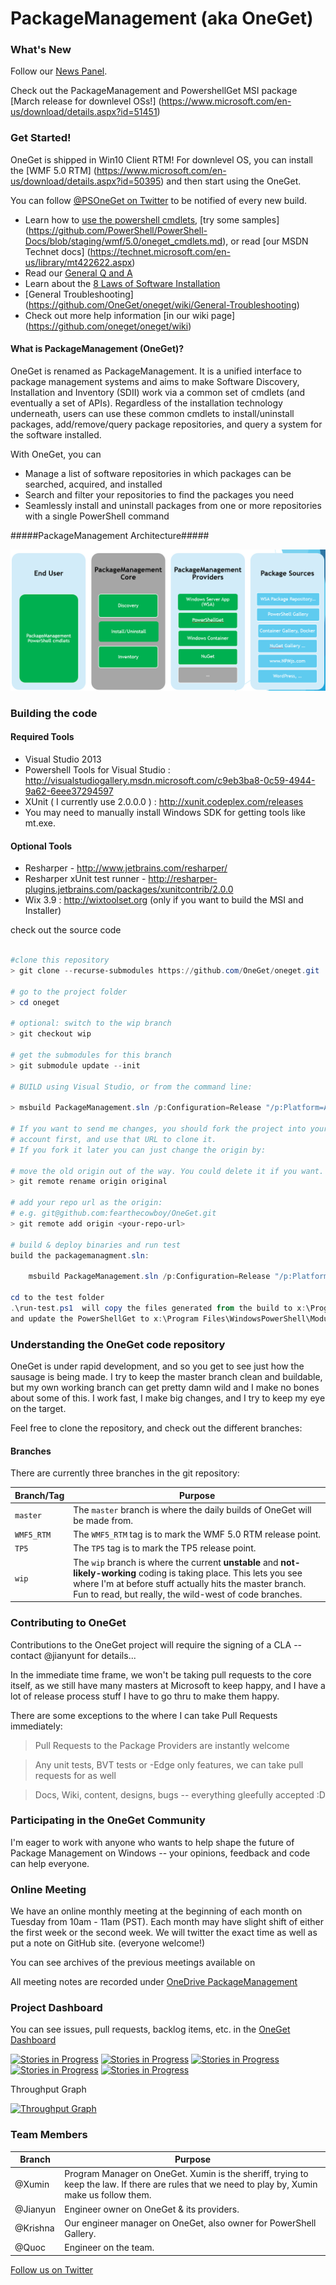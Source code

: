 
# PackageManagement (aka OneGet)


### What's New
Follow our [News Panel](https://github.com/OneGet/oneget/wiki/News-Panel).

Check out the PackageManagement and PowershellGet MSI package [March release for downlevel OSs!] (https://www.microsoft.com/en-us/download/details.aspx?id=51451)


### Get Started!

OneGet is shipped in Win10 Client RTM! For downlevel OS, you can install the [WMF 5.0 RTM] (https://www.microsoft.com/en-us/download/details.aspx?id=50395) and then start using the OneGet.

You can follow [@PSOneGet on Twitter](http://twitter.com/PSOneGet) to be notified of every new build.


* Learn how to [use the powershell cmdlets](https://github.com/OneGet/oneget/wiki/cmdlets), [try some samples] (https://github.com/PowerShell/PowerShell-Docs/blob/staging/wmf/5.0/oneget_cmdlets.md), or read [our MSDN Technet docs] (https://technet.microsoft.com/en-us/library/mt422622.aspx)
* Read our [General Q and A](https://github.com/OneGet/oneget/wiki/Q-and-A)
* Learn about the [8 Laws of Software Installation](https://github.com/OneGet/oneget/wiki/8-Laws-of-Software-Installation)
* [General Troubleshooting] (https://github.com/OneGet/oneget/wiki/General-Troubleshooting)
* Check out more help information [in our wiki page] (https://github.com/oneget/oneget/wiki)

#### What is PackageManagement (OneGet)?

OneGet is renamed as PackageManagement. It is a unified interface to package management systems and aims to make Software Discovery, Installation and Inventory (SDII) work via a common set of cmdlets (and eventually a set of APIs). Regardless of the installation technology underneath, users can use these common cmdlets to install/uninstall packages, add/remove/query package repositories, and query a system for the software installed.

With OneGet, you can
* Manage a list of software repositories in which packages can be searched, acquired, and installed
* Search and filter your repositories to find the packages you need
* Seamlessly install and uninstall packages from one or more repositories with a single PowerShell command

#####PackageManagement Architecture#####

![Image](./assets/OneGetArchitecture.PNG?raw=true)


### Building the code

#### Required Tools
- Visual Studio 2013
- Powershell Tools for Visual Studio : http://visualstudiogallery.msdn.microsoft.com/c9eb3ba8-0c59-4944-9a62-6eee37294597
- XUnit ( I currently use 2.0.0.0 ) : http://xunit.codeplex.com/releases
- You may need to manually install Windows SDK for getting tools like mt.exe.

#### Optional Tools
- Resharper - http://www.jetbrains.com/resharper/
- Resharper xUnit test runner - http://resharper-plugins.jetbrains.com/packages/xunitcontrib/2.0.0
- Wix 3.9 : http://wixtoolset.org (only if you want to build the MSI and Installer)

check out the source code
``` powershell

#clone this repository
> git clone --recurse-submodules https://github.com/OneGet/oneget.git

# go to the project folder
> cd oneget

# optional: switch to the wip branch
> git checkout wip

# get the submodules for this branch
> git submodule update --init

# BUILD using Visual Studio, or from the command line:

> msbuild PackageManagement.sln /p:Configuration=Release "/p:Platform=Any CPU"

# If you want to send me changes, you should fork the project into your own
# account first, and use that URL to clone it.
# If you fork it later you can just change the origin by:

# move the old origin out of the way. You could delete it if you want.
> git remote rename origin original

# add your repo url as the origin:
# e.g. git@github.com:fearthecowboy/OneGet.git
> git remote add origin <your-repo-url>

# build & deploy binaries and run test
build the packagemanagment.sln:

    msbuild PackageManagement.sln /p:Configuration=Release "/p:Platform=Any CPU"

cd to the test folder
.\run-test.ps1  will copy the files generated from the build to x:\Program Files\WindowsPowerShell\Modules\PackageManagement
and update the PowerShellGet to x:\Program Files\WindowsPowerShell\Modules\PowerShellGet. Also run the tests.

```


### Understanding the OneGet code repository

OneGet is under rapid development, and so you get to see just how the sausage is being made. I try to keep the master branch clean and buildable, but my own working branch can get pretty damn wild and I make no bones about some of this. I work fast, I make big changes, and I try to keep my eye on the target.

Feel free to clone the repository, and check out the different branches:

#### Branches

There are currently three branches in the git repository:

| Branch/Tag | Purpose |
| ------- | ---------------------------|
|`master`|  The `master` branch is where the daily builds of OneGet will be made from.  |
|`WMF5_RTM`|  The `WMF5_RTM` tag is to mark the WMF 5.0 RTM release point. |
|`TP5`|  The `TP5` tag is to mark the TP5 release point. |
|`wip`|  The `wip` branch is where the current **unstable** and **not-likely-working** coding is taking place. This lets you see where I'm at before stuff actually hits the master branch. Fun to read, but really, the wild-west of code branches. |


### Contributing to OneGet

Contributions to the OneGet project will require the signing of a CLA -- contact @jianyunt for details...

In the immediate time frame, we won't be taking pull requests to the core itself, as we still have many masters at Microsoft to keep happy, and I have a lot of release process stuff I have to go thru to make them happy.

There are some exceptions to the where I can take Pull Requests immediately:

> Pull Requests to the Package Providers are instantly welcome

> Any unit tests, BVT tests or -Edge only features, we can take pull requests for as well

> Docs, Wiki, content, designs, bugs -- everything gleefully accepted :D


### Participating in the OneGet Community

I'm eager to work with anyone who wants to help shape the future of Package Management on Windows -- your opinions, feedback and code can help everyone.


### Online Meeting

We have an online monthly meeting at the beginning of each month on Tuesday from 10am - 11am (PST). Each month may have slight shift of either the first week or the second week.  We will twitter the exact time as well as put a note on GitHub site.  (everyone welcome!)

You can see archives of the previous meetings available on

All meeting notes are recorded under [OneDrive PackageManagement](https://onedrive.live.com/?authkey=%21ABehsy6i3rzQdxE&id=EF4B329A5EB9EA4D%21127&cid=EF4B329A5EB9EA4D)


### Project Dashboard

You can see issues, pull requests, backlog items, etc. in the [OneGet Dashboard](https://waffle.io/oneget/oneget)

[![Stories in Progress](https://badge.waffle.io/oneget/oneget.svg?label=Bug&title=Bug)](http://waffle.io/OneGet/OneGet)
[![Stories in Progress](https://badge.waffle.io/oneget/oneget.svg?label=Investigate&title=Investigate)](http://waffle.io/OneGet/OneGet)
[![Stories in Progress](https://badge.waffle.io/oneget/oneget.svg?label=Discussion&title=Discussion)](http://waffle.io/OneGet/OneGet)
[![Stories in Progress](https://badge.waffle.io/oneget/oneget.svg?label=New%20Feature&title=New%20Feature)](http://waffle.io/OneGet/OneGet)
[![Stories in Progress](https://badge.waffle.io/oneget/oneget.svg?label=PowerShellGet&title=PowerShellGet)](http://waffle.io/OneGet/OneGet)

Throughput Graph

[![Throughput Graph](https://graphs.waffle.io/OneGet/oneget/throughput.svg)](https://waffle.io/OneGet/oneget/metrics)


### Team Members

| Branch | Purpose |
| ------- | ---------------------------|
|@Xumin|  Program Manager on OneGet. Xumin is the sheriff, trying to keep the law. If there are rules that we need to play by, Xumin make us follow them.   |
|@Jianyun|  Engineer owner on OneGet & its providers. |
|@Krishna|  Our engineer manager on OneGet, also owner for PowerShell Gallery.   |
|@Quoc|  Engineer on the team.   |

[Follow us on Twitter](https://twitter.com/PSOneGet)
